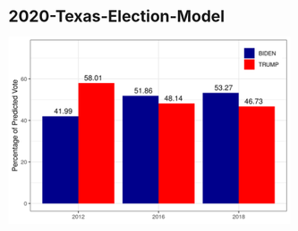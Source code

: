 # 2020-Texas-Election-Model

<p align="center">

<img align="center" width="800" src="https://raw.githubusercontent.com/johnwoodill/2020-Texas-Election-Model/main/figures/predictions.png?raw=true">
